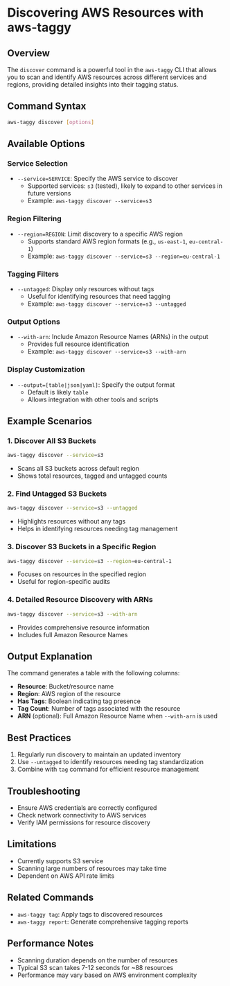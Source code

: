 # Discovering AWS Resources with aws-taggy

## Overview

The `discover` command is a powerful tool in the `aws-taggy` CLI that allows you to scan and identify AWS resources across different services and regions, providing detailed insights into their tagging status.

## Command Syntax

```bash
aws-taggy discover [options]
```

## Available Options

### Service Selection

- `--service=SERVICE`: Specify the AWS service to discover
  - Supported services: `s3` (tested), likely to expand to other services in future versions
  - Example: `aws-taggy discover --service=s3`

### Region Filtering

- `--region=REGION`: Limit discovery to a specific AWS region
  - Supports standard AWS region formats (e.g., `us-east-1`, `eu-central-1`)
  - Example: `aws-taggy discover --service=s3 --region=eu-central-1`

### Tagging Filters

- `--untagged`: Display only resources without tags
  - Useful for identifying resources that need tagging
  - Example: `aws-taggy discover --service=s3 --untagged`

### Output Options

- `--with-arn`: Include Amazon Resource Names (ARNs) in the output
  - Provides full resource identification
  - Example: `aws-taggy discover --service=s3 --with-arn`

### Display Customization

- `--output=[table|json|yaml]`: Specify the output format
  - Default is likely `table`
  - Allows integration with other tools and scripts

## Example Scenarios

### 1. Discover All S3 Buckets

```bash
aws-taggy discover --service=s3
```

- Scans all S3 buckets across default region
- Shows total resources, tagged and untagged counts

### 2. Find Untagged S3 Buckets

```bash
aws-taggy discover --service=s3 --untagged
```

- Highlights resources without any tags
- Helps in identifying resources needing tag management

### 3. Discover S3 Buckets in a Specific Region

```bash
aws-taggy discover --service=s3 --region=eu-central-1
```

- Focuses on resources in the specified region
- Useful for region-specific audits

### 4. Detailed Resource Discovery with ARNs

```bash
aws-taggy discover --service=s3 --with-arn
```

- Provides comprehensive resource information
- Includes full Amazon Resource Names

## Output Explanation

The command generates a table with the following columns:

- **Resource**: Bucket/resource name
- **Region**: AWS region of the resource
- **Has Tags**: Boolean indicating tag presence
- **Tag Count**: Number of tags associated with the resource
- **ARN** (optional): Full Amazon Resource Name when `--with-arn` is used

## Best Practices

1. Regularly run discovery to maintain an updated inventory
2. Use `--untagged` to identify resources needing tag standardization
3. Combine with `tag` command for efficient resource management

## Troubleshooting

- Ensure AWS credentials are correctly configured
- Check network connectivity to AWS services
- Verify IAM permissions for resource discovery

## Limitations

- Currently supports S3 service
- Scanning large numbers of resources may take time
- Dependent on AWS API rate limits

## Related Commands

- `aws-taggy tag`: Apply tags to discovered resources
- `aws-taggy report`: Generate comprehensive tagging reports

## Performance Notes

- Scanning duration depends on the number of resources
- Typical S3 scan takes 7-12 seconds for ~88 resources
- Performance may vary based on AWS environment complexity
